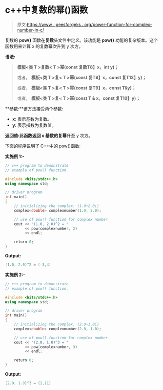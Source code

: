 # c++中复数的幂()函数

> 原文:[https://www . geesforgeks . org/power-function-for-complex-number-in-c/](https://www.geeksforgeeks.org/pow-function-for-complex-number-in-c/)

复数的 **pow()** 函数在**复数**头文件中定义。该功能是 **pow()** 功能的复杂版本。这个函数用来计算 x 的复数幂次升到 y 次方。

**语法:**

> **模板<类 T >复数< T >幂(const 复数<T>T8】x，int y)；**
> 
> 或者，
> **模板<类 T >复< T >幂(const 复<T>T9】x，const 复<T>T12】y)；**
> 
> 或者，
> **模板<类 T >复< T >幂(const 复<T>T9】x，const T&y)；**
> 
> 或者，
> **模板<类 T >复< T >幂(const T & x，const 复<T>T10】y)；**

**参数:**该方法接受两个参数:

*   **x:** 表示基数为复数。
*   **y:** 表示指数为复数值。

**返回值:**此函数返回 x 基数的**复幂**升至 y 次方。

下面的程序说明了 C++中的 pow()函数:

**实施例 1:-**

```cpp
// c++ program to demonstrate
// example of pow() function.

#include <bits/stdc++.h>
using namespace std;

// driver program
int main()
{
    // initializing the complex: (1.0+2.0i)
    complex<double> complexnumber(1.0, 2.0);

    // use of pow() function for complex number
    cout << "(1.0, 2.0)^2 = "
         << pow(complexnumber, 2)
         << endl;

    return 0;
}
```

**Output:**

```cpp
(1.0, 2.0)^2 = (-3,4)

```

**实施例 2:-**

```cpp
// c++ program to demonstrate
// example of pow() function.

#include <bits/stdc++.h>
using namespace std;

// driver program
int main()
{
    // initializing the complex: (2.0+1.0i)
    complex<double> complexnumber(2.0, 1.0);

    // use of pow() function for complex number
    cout << "(2.0, 1.0)^3 = "
         << pow(complexnumber, 3)
         << endl;

    return 0;
}
```

**Output:**

```cpp
(2.0, 1.0)^3 = (2,11)

```
